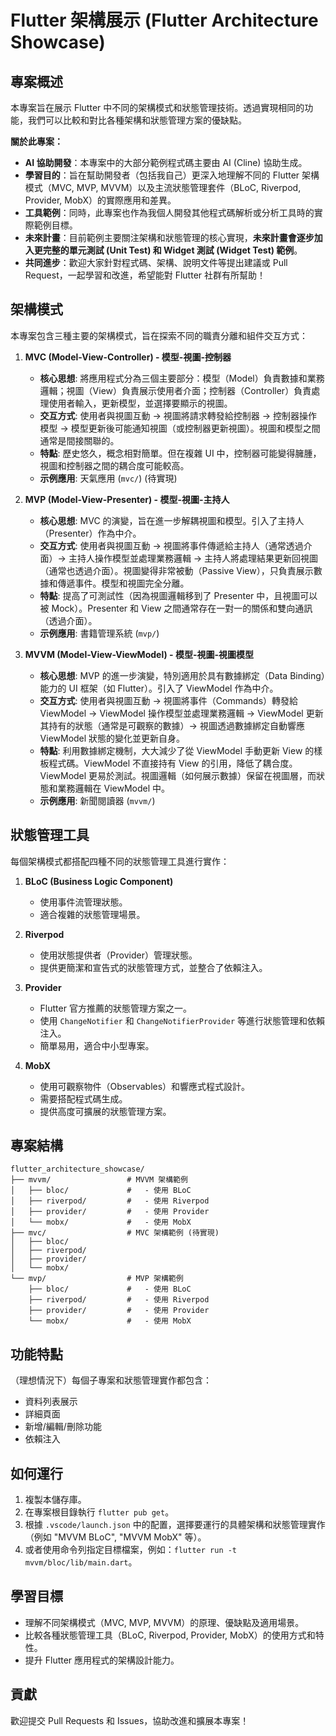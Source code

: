 # Flutter 架構展示 (Flutter Architecture Showcase)

## 專案概述

本專案旨在展示 Flutter 中不同的架構模式和狀態管理技術。透過實現相同的功能，我們可以比較和對比各種架構和狀態管理方案的優缺點。

**關於此專案：**

*   **AI 協助開發**：本專案中的大部分範例程式碼主要由 AI (Cline) 協助生成。
*   **學習目的**：旨在幫助開發者（包括我自己）更深入地理解不同的 Flutter 架構模式（MVC, MVP, MVVM）以及主流狀態管理套件（BLoC, Riverpod, Provider, MobX）的實際應用和差異。
*   **工具範例**：同時，此專案也作為我個人開發其他程式碼解析或分析工具時的實際範例目標。
*   **未來計畫**：目前範例主要關注架構和狀態管理的核心實現，**未來計畫會逐步加入更完整的單元測試 (Unit Test) 和 Widget 測試 (Widget Test) 範例**。
*   **共同進步**：歡迎大家針對程式碼、架構、說明文件等提出建議或 Pull Request，一起學習和改進，希望能對 Flutter 社群有所幫助！

## 架構模式

本專案包含三種主要的架構模式，旨在探索不同的職責分離和組件交互方式：

1.  **MVC (Model-View-Controller) - 模型-視圖-控制器**
    *   **核心思想**: 將應用程式分為三個主要部分：模型（Model）負責數據和業務邏輯；視圖（View）負責展示使用者介面；控制器（Controller）負責處理使用者輸入，更新模型，並選擇要顯示的視圖。
    *   **交互方式**: 使用者與視圖互動 -> 視圖將請求轉發給控制器 -> 控制器操作模型 -> 模型更新後可能通知視圖（或控制器更新視圖）。視圖和模型之間通常是間接關聯的。
    *   **特點**: 歷史悠久，概念相對簡單。但在複雜 UI 中，控制器可能變得臃腫，視圖和控制器之間的耦合度可能較高。
    *   **示例應用**: 天氣應用 (`mvc/`) (待實現)

2.  **MVP (Model-View-Presenter) - 模型-視圖-主持人**
    *   **核心思想**: MVC 的演變，旨在進一步解耦視圖和模型。引入了主持人（Presenter）作為中介。
    *   **交互方式**: 使用者與視圖互動 -> 視圖將事件傳遞給主持人（通常透過介面）-> 主持人操作模型並處理業務邏輯 -> 主持人將處理結果更新回視圖（通常也透過介面）。視圖變得非常被動（Passive View），只負責展示數據和傳遞事件。模型和視圖完全分離。
    *   **特點**: 提高了可測試性（因為視圖邏輯移到了 Presenter 中，且視圖可以被 Mock）。Presenter 和 View 之間通常存在一對一的關係和雙向通訊（透過介面）。
    *   **示例應用**: 書籍管理系統 (`mvp/`)

3.  **MVVM (Model-View-ViewModel) - 模型-視圖-視圖模型**
    *   **核心思想**: MVP 的進一步演變，特別適用於具有數據綁定（Data Binding）能力的 UI 框架（如 Flutter）。引入了 ViewModel 作為中介。
    *   **交互方式**: 使用者與視圖互動 -> 視圖將事件（Commands）轉發給 ViewModel -> ViewModel 操作模型並處理業務邏輯 -> ViewModel 更新其持有的狀態（通常是可觀察的數據）-> 視圖透過數據綁定自動響應 ViewModel 狀態的變化並更新自身。
    *   **特點**: 利用數據綁定機制，大大減少了從 ViewModel 手動更新 View 的樣板程式碼。ViewModel 不直接持有 View 的引用，降低了耦合度。ViewModel 更易於測試。視圖邏輯（如何展示數據）保留在視圖層，而狀態和業務邏輯在 ViewModel 中。
    *   **示例應用**: 新聞閱讀器 (`mvvm/`)

## 狀態管理工具

每個架構模式都搭配四種不同的狀態管理工具進行實作：

1.  **BLoC (Business Logic Component)**
    *   使用事件流管理狀態。
    *   適合複雜的狀態管理場景。

2.  **Riverpod**
    *   使用狀態提供者（Provider）管理狀態。
    *   提供更簡潔和宣告式的狀態管理方式，並整合了依賴注入。

3.  **Provider**
    *   Flutter 官方推薦的狀態管理方案之一。
    *   使用 `ChangeNotifier` 和 `ChangeNotifierProvider` 等進行狀態管理和依賴注入。
    *   簡單易用，適合中小型專案。

4.  **MobX**
    *   使用可觀察物件（Observables）和響應式程式設計。
    *   需要搭配程式碼生成。
    *   提供高度可擴展的狀態管理方案。

## 專案結構

```
flutter_architecture_showcase/
├── mvvm/                 # MVVM 架構範例
│   ├── bloc/             #   - 使用 BLoC
│   ├── riverpod/         #   - 使用 Riverpod
│   ├── provider/         #   - 使用 Provider
│   └── mobx/             #   - 使用 MobX
├── mvc/                  # MVC 架構範例 (待實現)
│   ├── bloc/
│   ├── riverpod/
│   ├── provider/
│   └── mobx/
└── mvp/                  # MVP 架構範例
    ├── bloc/             #   - 使用 BLoC
    ├── riverpod/         #   - 使用 Riverpod
    ├── provider/         #   - 使用 Provider
    └── mobx/             #   - 使用 MobX
```

## 功能特點

（理想情況下）每個子專案和狀態管理實作都包含：
- 資料列表展示
- 詳細頁面
- 新增/編輯/刪除功能
- 依賴注入

## 如何運行

1.  複製本儲存庫。
2.  在專案根目錄執行 `flutter pub get`。
3.  根據 `.vscode/launch.json` 中的配置，選擇要運行的具體架構和狀態管理實作（例如 "MVVM BLoC", "MVVM MobX" 等）。
4.  或者使用命令列指定目標檔案，例如：`flutter run -t mvvm/bloc/lib/main.dart`。

## 學習目標

- 理解不同架構模式（MVC, MVP, MVVM）的原理、優缺點及適用場景。
- 比較各種狀態管理工具（BLoC, Riverpod, Provider, MobX）的使用方式和特性。
- 提升 Flutter 應用程式的架構設計能力。

## 貢獻

歡迎提交 Pull Requests 和 Issues，協助改進和擴展本專案！
